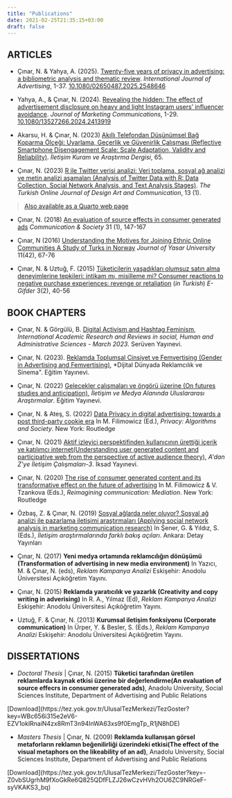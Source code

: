 ```yaml
---
title: "Publications"
date: 2021-02-25T21:35:15+03:00
draft: false
---
```


## ARTICLES

+ Çınar, N. & Yahya, A. (2025). [Twenty-five years of privacy in advertising: a bibliometric analysis and thematic review](https://www.tandfonline.com/doi/full/10.1080/02650487.2025.2548646). *International Journal of Advertising*, 1-37.
[10.1080/02650487.2025.2548646](https://doi.org/10.1080/02650487.2025.2548646)

+ Yahya, A., & Çınar, N. (2024). [Revealing the hidden: The effect of advertisement disclosure on heavy and light Instagram users’ influencer avoidance](https://www.tandfonline.com/doi/full/10.1080/13527266.2024.2413919). *Journal of Marketing Communications*, 1-29.
[10.1080/13527266.2024.2413919](https://doi.org/10.1080/13527266.2024.2413919)

+ Akarsu, H. & Çınar, N. (2023) [Akıllı Telefondan Düşünümsel Bağ Koparma Ölçeği: Uyarlama, Geçerlik ve Güvenirlik Çalışması (Reflective Smartphone Disengagement Scale: Scale Adaptation, Validity and Reliability)](https://dergipark.org.tr/en/pub/ikad/issue/81592/1350214). *İletişim Kuram ve Araştırma Dergisi*, 65.

+ Çınar, N. (2023) [R ile Twitter verisi analizi: Veri toplama, sosyal ağ analizi ve metin analizi aşamaları (Analysis of Twitter Data with R: Data Collection, Social Network Analysis, and Text Analysis Stages)](https://dergipark.org.tr/tr/download/article-file/2785743). *The Turkish Online Journal of Design Art and Communication*, 13 (1). 
> [Also available as a Quarto web page](https://bookdown.org/naimcinar/r_ile_twitter_verisi_analizi/article-quarto.html)

    

+ Çınar, N. (2018) [An evaluation of source effects in consumer generated ads](http://www.unav.es/fcom/communication-society/en/resumen.php?art_id=667)
*Communication & Society*
31 (1), 147-167


+ Çınar, N (2016) [Understanding the Motives for Joining Ethnic Online Communities A Study of Turks in Norway](http://journal.yasar.edu.tr/wp-content/uploads/2016/08/Nisan-2016-Say%C4%B1s%C4%B1.pdf)
*Journal of Yasar University*
11(42), 67-76

+ Çınar, N. & Uztuğ, F. (2015) [Tüketicilerin yaşadıkları olumsuz satın alma deneyimlerine tepkileri: intikam mı, misilleme mi? Consumer reactions to negative purchase experiences: revenge or retaliation](https://dergipark.org.tr/e-gifder/article/98553) (*in Turkish*)
*E-Gifder*
3(2), 40-56

## BOOK CHAPTERS

+ Çınar, N. & Görgülü, B. [Digital Activism and Hashtag Feminism](https://papers.ssrn.com/sol3/papers.cfm?abstract_id=4381080), *International Academic Research and Reviews in social, Human and Administrative Sciences - March 2023*. Serüven Yayınevi.

+ Çınar, N. (2023). [Reklamda Toplumsal Cinsiyet ve Femvertising (Gender in Advertising and Femvertising)](https://www.researchgate.net/profile/Naim-Cinar/publication/369827455_Reklamda_Toplumsal_Cinsiyet_ve_Femvertising/links/642eab4020f25554da136f74/Reklamda-Toplumsal-Cinsiyet-ve-Femvertising.pdf), *Dijital Dünyada Reklamcılık ve Sinema". Eğitim Yayınevi.

+ Çınar, N. (2022) [Gelecekler çalışmaları ve öngörü üzerine (On futures studies and anticipation)](https://www.researchgate.net/publication/366186595_Gelecekler_Calismalari_ve_Ongoru_Uzerine), *İletişim ve Medya Alanında Uluslararası Araştırmalar*. Eğitim Yayınevi.

+ Çınar, N. & Ateş, S. (2022) [Data Privacy in digital advertising: towards a post third-party cookie era](https://www.taylorfrancis.com/chapters/edit/10.4324/9781003173335-3/data-privacy-digital-advertising-naim-çınar-sezgin-ateş) In M. Filimowicz (Ed.), *Privacy: Algorithms and Society*. New York: Routledge

+ Çınar, N. (2021) [Aktif izleyici perspektifinden kullanıcının ürettiği içerik ve katılımcı internet(Understanding user generated content and participative web from the perspective of active audience theory)](https://www.researchgate.net/publication/354719242_Aktif_Izleyici_Perspektifinden_Kullanicinin_Urettigi_Icerik_ve_Katilimci_Internet), *A'dan Z'ye İletişim Çalışmaları-3*. İksad Yayınevi.

+ Çınar, N. (2020) [The rise of consumer generated content and its transformative effect on the future of advertising](https://www.taylorfrancis.com/books/e/9781351015431/chapters/10.4324/9781351015431-12) In M. Filimowicz & V. Tzankova (Eds.), *Reimagining communication: Mediation*. New York: Routledge

+ Özbaş, Z. & Çınar, N. (2019) [Sosyal ağlarda neler oluyor? Sosyal ağ analizi ile pazarlama iletişimi araştırmaları (Applying social network analysis in marketing communication research)](https://www.detayyayin.com.tr/urun/iletisim-arastirmalarinda-farkli-bakis-acilari) In Şener, G. & Yıldız, S. (Eds.), *İletişim araştırmalarında farklı bakış açıları*. Ankara: Detay Yayınları  

+ Çınar, N. (2017) **Yeni medya ortamında reklamcılığın dönüşümü (Transformation of advertising in new media environment)** In Yazıcı, M. & Çınar, N. (eds), *Reklam Kampanya Analizi* Eskişehir: Anodolu Üniversitesi Açıköğretim Yayını.

+ Çınar, N. (2015) **Reklamda yaratıcılık ve yazarlık (Creativity and copy writing in adverising)** In R. A., Yılmaz (Ed), *Reklam Kampanya Analizi* Eskişehir: Anodolu Üniversitesi Açıköğretim Yayını.

+ Uztuğ, F. & Çınar, N. (2013) **Kurumsal iletişim fonksiyonu (Corporate communication)** In Ürper, Y. & Besler, S. (Eds.), *Reklam Kampanya Analizi* Eskişehir: Anodolu Üniversitesi Açıköğretim Yayını.

## DISSERTATIONS

+ *Doctoral Thesis* | Çınar, N. (2015) **Tüketici tarafından üretilen reklamlarda kaynak etkisi üzerine bir değerlendirme(An evaluation of source effecrs in consumer generated ads)**, Anadolu University, Social Sciences Institute, Department of Advertising and Public Relations 
<p>[Download](https://tez.yok.gov.tr/UlusalTezMerkezi/TezGoster?key=WBc656i315e2eV6-EZV1oklRnaiN4zx8RmT3n94InWA63xs9f0EmgTp_R1jN8hDE)

+ *Masters Thesis*  | Çınar, N. (2009) **Reklamda kullanışan görsel metaforların reklamın beğenilirliği üzerindeki etkisi(The effect of the visual metaphors on the likeability of an ad)**, Anadolu University, Social Sciences Institute, Department of Advertising and Public Relations 
<p>[Download](https://tez.yok.gov.tr/UlusalTezMerkezi/TezGoster?key=-Z0vbSUgrhM9fXoGkRe6Q825QDfFLZJ26wCzvHVh2OU6ZC9NRGeF-syVKAKS3_bq)
